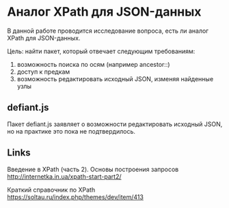 Аналог XPath для JSON-данных
===========================

В данной работе проводится
исследование вопроса, есть ли аналог XPath для JSON-данных.

Цель: найти пакет, который отвечает следующим требованиям:

1) возможность поиска по осям (например ancestor::)
2) доступ к предкам
3) возможность редактировать исходный JSON, изменяя найденные узлы


defiant.js
----------

Пакет defiant.js заявляет о возможности редактировать исходный
JSON, но на практике это пока не подтвердилось.

Links
-----

Введение в XPath (часть 2). Основы построения запросов  
http://internetka.in.ua/xpath-start-part2/

Краткий справочник по XPath  
https://soltau.ru/index.php/themes/dev/item/413